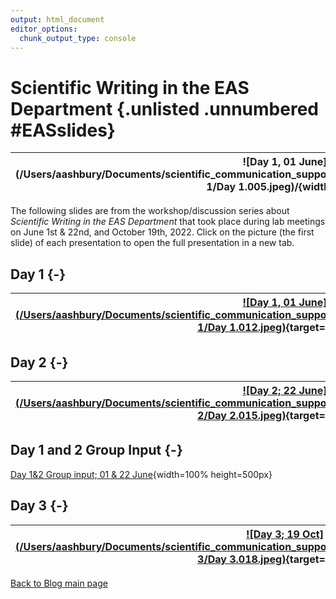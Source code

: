 ```yaml
---
output: html_document
editor_options:
  chunk_output_type: console
---
```





# Scientific Writing in the EAS Department {.unlisted .unnumbered #EASslides}

| ![Day 1, 01 June](/Users/aashbury/Documents/scientific_communication_support_website/vignettes/Sci_Writ_EAS_series/Day 1/Day 1.005.jpeg)/{width=50%} |
|-|

The following slides are from the workshop/discussion series about *Scientific Writing in the EAS Department* that took place during lab meetings on June 1st & 22nd, and October 19th, 2022. Click on the picture (the first slide) of each presentation to open the full presentation in a new tab.


## Day 1 {-}

| [![Day 1, 01 June](/Users/aashbury/Documents/scientific_communication_support_website/vignettes/Sci_Writ_EAS_series/Day 1/Day 1.012.jpeg)](https://github.com/ekopter/scientific_communication_support_website/blob/main/pdfs/Sci_Writ_EAS_series/Day_1.pdf){target="_blank"} |
|-|

## Day 2 {-}

| [![Day 2; 22 June](/Users/aashbury/Documents/scientific_communication_support_website/vignettes/Sci_Writ_EAS_series/Day 2/Day 2.015.jpeg)](https://github.com/ekopter/scientific_communication_support_website/blob/main/pdfs/Sci_Writ_EAS_series/Day_2.pdf){target="_blank"} |
|-|

## Day 1 and 2 Group Input {-}

[Day 1&2 Group input; 01 & 22 June](https://github.com/ekopter/scientific_communication_support_website/blob/main/pdfs/Sci_Writ_EAS_series/Day_1_group_input.pdf){width=100% height=500px}

## Day 3 {-}

| [![Day 3; 19 Oct](/Users/aashbury/Documents/scientific_communication_support_website/vignettes/Sci_Writ_EAS_series/Day 3/Day 3.018.jpeg)](https://github.com/ekopter/scientific_communication_support_website/blob/main/pdfs/Sci_Writ_EAS_series/Day_3.pdf){target="_blank"}|
|-|

[Back to Blog main page](#blog_main)
